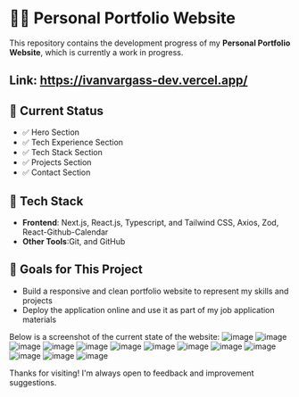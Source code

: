 # 🧑‍💻 Personal Portfolio Website

This repository contains the development progress of my **Personal Portfolio Website**, which is currently a work in progress.
## Link: https://ivanvargass-dev.vercel.app/
## 🔨 Current Status

- ✅ Hero Section
- ✅ Tech Experience Section
- ✅ Tech Stack Section
- ✅ Projects Section
- ✅ Contact Section

## 🧰 Tech Stack

- **Frontend**: Next.js, React.js, Typescript, and Tailwind CSS, Axios, Zod, React-Github-Calendar
- **Other Tools**:Git, and GitHub

## 📌 Goals for This Project

- Build a responsive and clean portfolio website to represent my skills and projects
- Deploy the application online and use it as part of my job application materials

Below is a screenshot of the current state of the website:
![image](https://github.com/user-attachments/assets/1a46a820-eb65-49e7-acc3-298f48ec42e1)
![image](https://github.com/user-attachments/assets/4a8173fb-47f2-4dfb-942a-42fc1d087f6b)
![image](https://github.com/user-attachments/assets/718f0afa-6af2-495b-bd31-1316a9ac53e5)
![image](https://github.com/user-attachments/assets/f687eddc-95d4-4f60-a78d-1d2270508331)
![image](https://github.com/user-attachments/assets/5d163068-295b-4dba-97ed-87b43a244e4b)
![image](https://github.com/user-attachments/assets/427336a1-5e9b-4ba6-837f-a4ed17b27bc7)
![image](https://github.com/user-attachments/assets/2776a247-b568-4240-921e-f89a8994b159)
![image](https://github.com/user-attachments/assets/78a5f20e-fec2-4f83-9ab9-f74feae81acf)
![image](https://github.com/user-attachments/assets/28bd2f89-07be-4731-ad00-29100e3e3896)
![image](https://github.com/user-attachments/assets/73c17c63-4e02-4f69-b398-cfd62dee69e3)
![image](https://github.com/user-attachments/assets/9382ccfd-083d-402d-92ae-29a8aadbab82)
![image](https://github.com/user-attachments/assets/58cc6366-b690-4c12-8d62-040cb2e86a88)
![image](https://github.com/user-attachments/assets/ce34b912-3e3f-4cf5-abd2-a627ec107f72)


Thanks for visiting! I'm always open to feedback and improvement suggestions.
